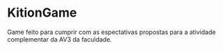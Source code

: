 KitionGame
==========

Game feito para cumprir com as espectativas propostas para a atividade complementar da AV3 da faculdade.
